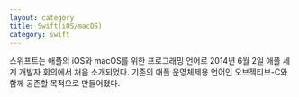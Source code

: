 ```yaml
---
layout: category
title: Swift(iOS/macOS)
category: swift
---
```


스위프트는 애플의 iOS와 macOS를 위한 프로그래밍 언어로 2014년 6월 2일 애플 세계 개발자 회의에서 처음 소개되었다. 기존의 애플 운영체제용 언어인 오브젝티브-C와 함께 공존할 목적으로 만들어졌다. 